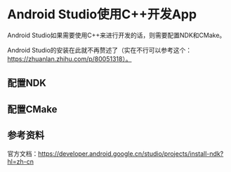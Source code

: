 # Android Studio使用C++开发App

Android Studio如果需要使用C++来进行开发的话，则需要配置NDK和CMake。

Android Studio的安装在此就不再赘述了（实在不行可以参考这个：https://zhuanlan.zhihu.com/p/80051318）。

## 配置NDK

## 配置CMake

## 参考资料

官方文档：https://developer.android.google.cn/studio/projects/install-ndk?hl=zh-cn